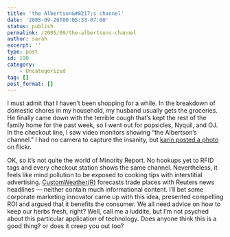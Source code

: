 ```yaml
---
title: 'the Albertson&#8217;s channel'
date: '2005-09-26T00:05:33-07:00'
status: publish
permalink: /2005/09/the-albertsons-channel
author: sarah
excerpt: ''
type: post
id: 190
category:
    - Uncategorized
tag: []
post_format: []
---
```

I must admit that I haven’t been shopping for a while. In the breakdown of domestic chores in my household, my husband usually gets the groceries. He finally came down with the terrible cough that’s kept the rest of the family home for the past week, so I went out for popsicles, Nyquil, and OJ. In the checkout line, I saw video monitors showing “the Albertson’s channel.” I had no camera to capture the insanity, but [karin posted a photo](http://www.flickr.com/photos/24305161@N00/26737938) on flickr.

OK, so it’s not quite the world of Minority Report. No hookups yet to RFID tags and every checkout station shows the same channel. Nevertheless, it feels like mind pollution to be exposed to cooking tips with interstitial advertising. [CustomWeather(R)](http://www.customweather.com/) forecasts trade places with Reuters news headlines — neither contain much informational content. I’ll bet some corporate marketing innovator came up with this idea, presented compelling ROI and argued that it benefits the consumer. We all need advice on how to keep our herbs fresh, right? Well, call me a luddite, but I’m not psyched about this particular application of technology. Does anyone think this is a good thing? or does it creep you out too?